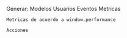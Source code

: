 


Generar: 
    Modelos
        Usuarios
        Eventos
        Metricas

    Metricas de acuerdo a window.performance

    Acciones
        


